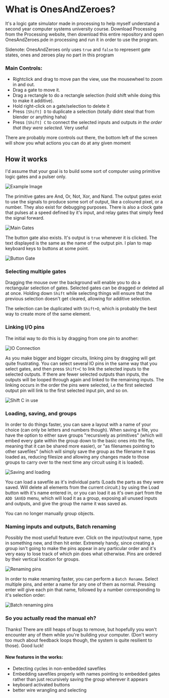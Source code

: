 # What is OnesAndZeroes?

It's a logic gate simulator made in processing to help myself understand a second year computer systems university course. Download Processing from the Processing website, then download this entire repository and open OnesAndZeroes.pde in processing and run it in order to use the program.

Sidenote: OnesAndZeroes only uses `true` and `false` to represent gate states, ones and zeroes play no part in this program

### Main Controls:

- Rightclick and drag to move pan the view, use the mousewheel to zoom in and out.
- Drag a gate to move it. 
- Drag a rectangle to do a rectangle selection (hold shift while doing this to make it additive). 
- Hold right-click on a gate/selection to delete it
- Press `[Shift] D` to duplicate a selection (totally didnt steal that from blender or anything haha)
- Press `[Shift] C` to connect the selected inputs and outputs *in the order that they were selected*. Very useful

There are probably more controls out there, the bottom left of the screen will show you what actions you can do at any given moment

## How it works
I'd assume that your goal is to build some sort of computer using primitive logic gates and a pulser only.

![Example Image](./Images/Screenshot1.png)

The primitive gates are And, Or, Not, Xor, and Nand. The output gates exist to use the signals to produce some sort of output, like a coloured pixel, or a number. They also exist for debugging purposes. There is also a clock gate that pulses at a speed defined by it's input, and relay gates that simply feed the signal forward.

![Main Gates](./Images/MainGates.png)

The button gate also exists. It's output is `true` whenever it is clicked. The text displayed is the same as the name of the output pin. I plan to map keyboard keys to buttons at some point.

![Button Gate](./Images/Button.png)

### Selecting multiple gates
Dragging the mouse over the background will enable you to do a rectangular selection of gates. Selected gates can be dragged or deleted all at once. Holding down `Shift` while selecting things will ensure that the previous selection doesn't get cleared, allowing for additive selection. 

The selection can be duplicated with `Shift+D`, which is probably the best way to create more of the same element.

### Linking I/O pins
The initial way to do this is by dragging from one pin to another:

![IO Connection](./Images/IOConnect.png)

As you make bigger and bigger circuits, linking pins by dragging will get quite frustrating. You can select several IO pins in the same way that you select gates, and then press `Shift+C` to link the selected inputs to the selected outputs. If there are fewer selected outputs than inputs, the outputs will be looped through again and linked to the remaining inputs. The linking occurs in the order the pins were selected, i.e the first selected output pin will link to the first selected input pin, and so on. 

![Shift C in use](./Images/ShiftC.png)

### Loading, saving, and groups

In order to do things faster, you can save a layout with a name of your choice (can only be letters and numbers though). When saving a file, you have the option to either save groups "recursively as primitives" (which will embed every gate within the group down to the basic ones into the file, meaning that it can be shared more easier), or "as filenames pointing to other savefiles" (which will simply save the group as the filename it was loaded as, reducing filesize and allowing any changes made to those groups to carry over to the next time any circuit using it is loaded).

![Saving and loading](./Images/Saving.png)

 You can load a savefile as it's individual parts (Loads the parts as they were saved. Will delete all elements from the current circuit.) by using the Load button with it's name entered in, or you can load it as it's own part from the `ADD SAVED` menu, which will load it as a group, exposing all unused inputs and outputs, and give the group the name it was saved as.

You can no longer manually group objects.

### Naming inputs and outputs, Batch renaming

Possibly the most usefull feature ever. Click on the input/output name, type in something new, and then hit enter. Extremely handy, since creating a group isn't going to make the pins appear in any particular order and it's very easy to lose track of which pin does what otherwise. Pins are ordered by their vertical location for groups.

![Renaming pins](./Images/RenameIO.png)

In order to make renaming faster, you can perform a `Batch Rename`. Select multiple pins, and enter a name for any one of them as normal. Pressing enter will give each pin that name, followed by a number corresponding to it's selection order:

![Batch renaming pins](./Images/BatchRename.png)

### So you actually read the manual eh?
Thanks! There are still heaps of bugs to remove, but hopefully you won't encounter any of them while you're building your computer. (Don't worry too much about feedback loops though, the system is quite resilient to those). Good luck!

#### New features in the works:
- Detecting cycles in non-embedded savefiles
- Embedding savefiles properly with names pointing to embedded gates rather than just recursively saving the group wherever it appears
- keyboard activated buttons
- better wire wrangling and selecting